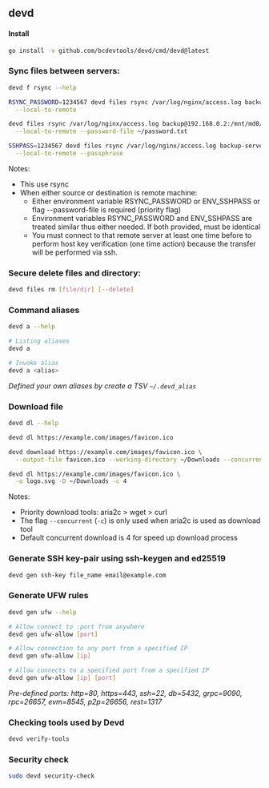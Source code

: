 ## devd
#### Install
```bash
go install -v github.com/bcdevtools/devd/cmd/devd@latest
```

### Sync files between servers:
```bash
devd f rsync --help
```

```bash
RSYNC_PASSWORD=1234567 devd files rsync /var/log/nginx/access.log backup@192.168.0.2:/mnt/md0/backup/nginx-logs \
  --local-to-remote
```

```bash
devd files rsync /var/log/nginx/access.log backup@192.168.0.2:/mnt/md0/backup/nginx-logs \
  --local-to-remote --password-file ~/password.txt
```

```bash
SSHPASS=1234567 devd files rsync /var/log/nginx/access.log backup-server:/mnt/md0/backup/nginx-logs \
  --local-to-remote --passphrase
```

Notes:
- This use rsync
- When either source or destination is remote machine:
  - Either environment variable RSYNC_PASSWORD or ENV_SSHPASS or flag --password-file is required (priority flag)
  - Environment variables RSYNC_PASSWORD and ENV_SSHPASS are treated similar thus either needed. If both provided, must be identical
  - You must connect to that remote server at least one time before to perform host key verification (one time action) because the transfer will be performed via ssh.

### Secure delete files and directory:
```bash
devd files rm [file/dir] [--delete]
```

### Command aliases
```bash
devd a --help

# Listing aliases
devd a

# Invoke alias
devd a <alias>
```

_Defined your own aliases by create a TSV `~/.devd_alias`_

### Download file
```bash
devd dl --help
```

```bash
devd dl https://example.com/images/favicon.ico
```

```bash
devd download https://example.com/images/favicon.ico \
  --output-file favicon.ico --working-directory ~/Downloads --concurrent 4 
```

```bash
devd dl https://example.com/images/favicon.ico \
  -o logo.svg -D ~/Downloads -c 4
```

Notes:
- Priority download tools: aria2c > wget > curl
- The flag `--concurrent` (`-c`) is only used when aria2c is used as download tool
- Default concurrent download is 4 for speed up download process

### Generate SSH key-pair using ssh-keygen and ed25519
```bash
devd gen ssh-key file_name email@example.com
```

### Generate UFW rules
```bash
devd gen ufw --help
```

```bash
# Allow connect to :port from anywhere
devd gen ufw-allow [port]

# Allow connection to any port from a specified IP
devd gen ufw-allow [ip]

# Allow connects to a specified port from a specified IP
devd gen ufw-allow [ip] [port]
```

_Pre-defined ports: http=80, https=443, ssh=22, db=5432, grpc=9090, rpc=26657, evm=8545, p2p=26656, rest=1317_

### Checking tools used by Devd
```bash
devd verify-tools
```

### Security check
```bash
sudo devd security-check
```
